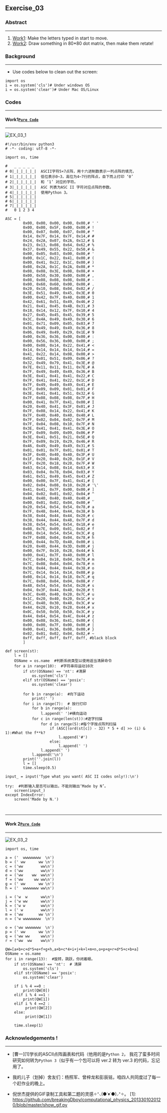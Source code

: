 Exercise_03 
-


### Abstract
---
1. [Work1](https://github.com/lostpg/computationalphysics_N2014301020009/blob/master/Exercise_03:%20Get%20Moving!.md#work1): Make the letters typed in start to move.
2. [Work2](https://github.com/lostpg/computationalphysics_N2014301020009/blob/master/Exercise_03:%20Get%20Moving!.md#work-2): Draw something in 80*80 dot matrix, then make them retate!

### Background
---
 - Use codes below to clean out the screen:
```
import os
i = os.system('cls')# Under windows OS 
i = os.system('clear')# Under Mac OS/Linux 
```


### Codes
---
#### Work1[`Pure Code`](https://github.com/lostpg/computationalphysics_N2014301020009/blob/master/EX_03.py)
---

![EX_03_1](https://github.com/lostpg/computationalphysics_N2014301020009/blob/master/EX_03.gif)
```
#!/usr/bin/env python3
# -*- coding: utf-8 -*-

import os, time

#   _ _ _ _ _
# 0|_|_|_|_|_|  ASCII字符5×7点阵，用十六进制数表示一列点阵的填充，
# 1|_|_|_|_|_|  低位表示0~3，高位为4~7行的阵点，自下而上打印 ‘0’
# 2|_|_|_|_|_|  和 ‘1’ 对应的字符。
# 3|_|_|_|_|_|  ASC 列表为ASC II 字符对应点阵的参数。
# 4|_|_|_|_|_|  使用Python 3。
# 5|_|_|_|_|_|
# 6|_|_|_|_|_|
# 7|_|_|_|_|_|
#   0 1 2 3 4

ASC = [
        0x00, 0x00, 0x00, 0x00, 0x00,# ' '
        0x00, 0x00, 0x5F, 0x00, 0x00,# !
        0x00, 0x07, 0x00, 0x07, 0x00,# "
        0x14, 0x7F, 0x14, 0x7F, 0x14,# #
        0x24, 0x2A, 0x07, 0x2A, 0x12,# $
        0x23, 0x13, 0x08, 0x64, 0x62,# %
        0x37, 0x49, 0x55, 0x22, 0x50,# &
        0x00, 0x05, 0x03, 0x00, 0x00,# '
        0x00, 0x1C, 0x22, 0x41, 0x00,# (
        0x00, 0x41, 0x22, 0x1C, 0x00,# )
        0x08, 0x2A, 0x1C, 0x2A, 0x08,# *
        0x08, 0x08, 0x3E, 0x08, 0x08,# +
        0x00, 0x50, 0x30, 0x00, 0x00,# ,
        0x08, 0x08, 0x08, 0x08, 0x08,# -
        0x00, 0x60, 0x60, 0x00, 0x00,# .
        0x20, 0x10, 0x08, 0x04, 0x02,# /
        0x3E, 0x51, 0x49, 0x45, 0x3E,# 0
        0x00, 0x42, 0x7F, 0x40, 0x00,# 1
        0x42, 0x61, 0x51, 0x49, 0x46,# 2
        0x21, 0x41, 0x45, 0x4B, 0x31,# 3
        0x18, 0x14, 0x12, 0x7F, 0x10,# 4
        0x27, 0x45, 0x45, 0x45, 0x39,# 5
        0x3C, 0x4A, 0x49, 0x49, 0x30,# 6
        0x01, 0x71, 0x09, 0x05, 0x03,# 7
        0x36, 0x49, 0x49, 0x49, 0x36,# 8
        0x06, 0x49, 0x49, 0x29, 0x1E,# 9
        0x00, 0x36, 0x36, 0x00, 0x00,# :
        0x00, 0x56, 0x36, 0x00, 0x00,# ;
        0x00, 0x08, 0x14, 0x22, 0x41,# <
        0x14, 0x14, 0x14, 0x14, 0x14,# =
        0x41, 0x22, 0x14, 0x08, 0x00,# >
        0x02, 0x01, 0x51, 0x09, 0x06,# ?
        0x32, 0x49, 0x79, 0x41, 0x3E,# @
        0x7E, 0x11, 0x11, 0x11, 0x7E,# A
        0x7F, 0x49, 0x49, 0x49, 0x36,# B
        0x3E, 0x41, 0x41, 0x41, 0x22,# C
        0x7F, 0x41, 0x41, 0x22, 0x1C,# D
        0x7F, 0x49, 0x49, 0x49, 0x41,# E
        0x7F, 0x09, 0x09, 0x01, 0x01,# F
        0x3E, 0x41, 0x41, 0x51, 0x32,# G
        0x7F, 0x08, 0x08, 0x08, 0x7F,# H
        0x00, 0x41, 0x7F, 0x41, 0x00,# I
        0x20, 0x40, 0x41, 0x3F, 0x01,# J
        0x7F, 0x08, 0x14, 0x22, 0x41,# K
        0x7F, 0x40, 0x40, 0x40, 0x40,# L
        0x7F, 0x02, 0x04, 0x02, 0x7F,# M
        0x7F, 0x04, 0x08, 0x10, 0x7F,# N
        0x3E, 0x41, 0x41, 0x41, 0x3E,# O
        0x7F, 0x09, 0x09, 0x09, 0x06,# P
        0x3E, 0x41, 0x51, 0x21, 0x5E,# Q
        0x7F, 0x09, 0x19, 0x29, 0x46,# R
        0x46, 0x49, 0x49, 0x49, 0x31,# S
        0x01, 0x01, 0x7F, 0x01, 0x01,# T
        0x3F, 0x40, 0x40, 0x40, 0x3F,# U
        0x1F, 0x20, 0x40, 0x20, 0x1F,# V
        0x7F, 0x20, 0x18, 0x20, 0x7F,# W
        0x63, 0x14, 0x08, 0x14, 0x63,# X
        0x03, 0x04, 0x78, 0x04, 0x03,# Y
        0x61, 0x51, 0x49, 0x45, 0x43,# Z
        0x00, 0x00, 0x7F, 0x41, 0x41,# [
        0x02, 0x04, 0x08, 0x10, 0x20,# '\'
        0x41, 0x41, 0x7F, 0x00, 0x00,# ]
        0x04, 0x02, 0x01, 0x02, 0x04,# ^
        0x40, 0x40, 0x40, 0x40, 0x40,# _
        0x00, 0x01, 0x02, 0x04, 0x00,# `
        0x20, 0x54, 0x54, 0x54, 0x78,# a
        0x7F, 0x48, 0x44, 0x44, 0x38,# b
        0x38, 0x44, 0x44, 0x44, 0x20,# c
        0x38, 0x44, 0x44, 0x48, 0x7F,# d
        0x38, 0x54, 0x54, 0x54, 0x18,# e
        0x08, 0x7E, 0x09, 0x01, 0x02,# f
        0x08, 0x14, 0x54, 0x54, 0x3C,# g
        0x7F, 0x08, 0x04, 0x04, 0x78,# h
        0x00, 0x44, 0x7D, 0x40, 0x00,# i
        0x20, 0x40, 0x44, 0x3D, 0x00,# j
        0x00, 0x7F, 0x10, 0x28, 0x44,# k
        0x00, 0x41, 0x7F, 0x40, 0x00,# l
        0x7C, 0x04, 0x18, 0x04, 0x78,# m
        0x7C, 0x08, 0x04, 0x04, 0x78,# n
        0x38, 0x44, 0x44, 0x44, 0x38,# o
        0x7C, 0x14, 0x14, 0x14, 0x08,# p
        0x08, 0x14, 0x14, 0x18, 0x7C,# q
        0x7C, 0x08, 0x04, 0x04, 0x08,# r
        0x48, 0x54, 0x54, 0x54, 0x20,# s
        0x04, 0x3F, 0x44, 0x40, 0x20,# t
        0x3C, 0x40, 0x40, 0x20, 0x7C,# u
        0x1C, 0x20, 0x40, 0x20, 0x1C,# v
        0x3C, 0x40, 0x30, 0x40, 0x3C,# w
        0x44, 0x28, 0x10, 0x28, 0x44,# x
        0x0C, 0x50, 0x50, 0x50, 0x3C,# y
        0x44, 0x64, 0x54, 0x4C, 0x44,# z
        0x00, 0x08, 0x36, 0x41, 0x00,# {
        0x00, 0x00, 0x7F, 0x00, 0x00,# |
        0x00, 0x41, 0x36, 0x08, 0x00,# }
        0x02, 0x01, 0x02, 0x04, 0x02,# ~
        0xff, 0xff, 0xff, 0xff, 0xff, #black block
        ]

def screen(st):
    l = []
    OSName = os.name  #判断系统类型以使用适当清屏命令
    for a in range(10):  #字符串将运动10次
        if str(OSName) == 'nt': #清屏
            os.system('cls')
        elif str(OSName) == 'posix':
            os.system('clear')

        for b in range(a):  #向下运动
            print(' ')
        for i in range(7):  # 按行打印
            for b in range(a):
                l.append(' ')#横向运动
            for c in range(len(st)):#逐字扫描
                for d in range(5):#每个字按点阵列扫描
                    if (ASC[(ord(st[c]) - 32) * 5 + d] >> (i) & 1):#What the f**k?
                        l.append('#')
                    else:
                        l.append(' ')
                l.append(' ')
            l.append('\n')
        print(''.join(l))
        l = []
        time.sleep(0.5)

input_ = input('Type what you want( ASC II codes only!):\n')

try:  #判断输入是否可以输出，不能则输出‘Made by N’。
    screen(input_)
except IndexError:
    screen('Made by N.')

   
```

---

#### Work 2[`Pure Code`](https://github.com/lostpg/computationalphysics_N2014301020009/blob/master/EX_03_2.py)
---
![EX_03_2](https://github.com/lostpg/computationalphysics_N2014301020009/blob/master/EX_03_2.gif)
```
import os, time

a = ('  wwwwwwww  \n')
b = (' ww      ww \n')
c = ('ww        ww\n')
d = ('ww        ww\n')
e = ('ww    ww  ww\n')
f = ('ww     ww ww\n')
g = (' ww      ww \n')
h = ('  wwwwwww ww\n')

i = ('w  w      ww\n')
j = ('w ww      ww\n')
k = ('w w       ww\n')
l = (' w        ww\n')
m = ('ww       ww \n')
n = ('w wwwwwwww  \n')

o = ('ww wwwwwww  \n')
p = (' ww      ww \n')
q = ('ww ww     ww\n')
r = ('ww  ww    ww\n')

QW=[a+b+c+d*5+e+f+g+h,a+b+c*4+i+j+k+l+m+n,o+p+q+r+d*5+c+b+a]
OSName = os.name
for i in range(13):  #旋转，跳跃，你闭着眼。
    if str(OSName) == 'nt':  # 清屏
        os.system('cls')
    elif str(OSName) == 'posix':
        os.system('clear')

    if i % 4 ==0 :
        print(QW[0])
    elif i % 4 ==1 :
        print(QW[1])
    elif i % 4 ==2 :
         print(QW[2])
    else:
         print(QW[1])

    time.sleep(1)
```





### Acknowledgements !
 ---
  - [曹一][1]学长的ASCII点阵画表和代码（他用的是`Python 2`， 我花了蛮多时间研究如何转为`Python 3`（似乎有一个包可以将 ver.2 转为 ver.3 的代码，忘记用了。
  
  - 我的儿子（划掉）舍友们：杨照军、曾梓龙和彭辰铭，咱四人共同度过了每一个赶作业的晚上。

  - 倪世杰提供的GIF录制工具和第二题的灵感✧⁺⸜(●˙▾˙●)⸝⁺✧。
  [1]: https://github.com/breakingDboy/computational_physics_2013301020120/blob/master/show_gif.py

